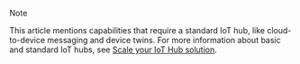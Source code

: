 >[!NOTE]
>This article mentions capabilities that require a standard IoT hub, like cloud-to-device messaging and device twins. For more information about basic and standard IoT hubs, see [Scale your IoT Hub solution](../articles/iot-hub/iot-hub-scaling.md).
